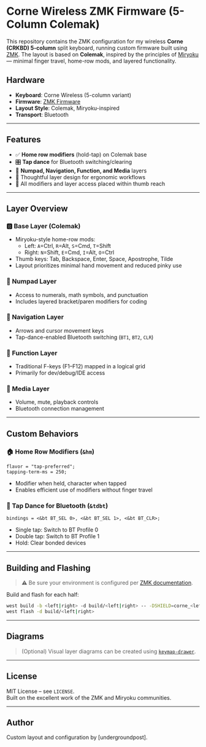 # Corne Wireless ZMK Firmware (5-Column Colemak)

This repository contains the ZMK configuration for my wireless **Corne (CRKBD) 5-column** split keyboard, running custom firmware built using [ZMK](https://zmk.dev/). The layout is based on **Colemak**, inspired by the principles of [Miryoku](https://github.com/manna-harbour/miryoku) — minimal finger travel, home-row mods, and layered functionality.

## Hardware

- **Keyboard**: Corne Wireless (5-column variant)
- **Firmware**: [ZMK Firmware](https://zmk.dev/)
- **Layout Style**: Colemak, Miryoku-inspired
- **Transport**: Bluetooth

---

## Features

- ✅ **Home row modifiers** (hold-tap) on Colemak base
- 🎛️ **Tap dance** for Bluetooth switching/clearing
- 🔢 **Numpad, Navigation, Function, and Media** layers
- 🧠 Thoughtful layer design for ergonomic workflows
- 🔐 All modifiers and layer access placed within thumb reach

---

## Layer Overview

### 🅱 Base Layer (Colemak)

- Miryoku-style home-row mods:
  - Left: `A`=Ctrl, `R`=Alt, `S`=Cmd, `T`=Shift
  - Right: `N`=Shift, `E`=Cmd, `I`=Alt, `O`=Ctrl
- Thumb keys: Tab, Backspace, Enter, Space, Apostrophe, Tilde
- Layout prioritizes minimal hand movement and reduced pinky use

### 🔢 Numpad Layer

- Access to numerals, math symbols, and punctuation
- Includes layered bracket/paren modifiers for coding

### 🧭 Navigation Layer

- Arrows and cursor movement keys
- Tap-dance-enabled Bluetooth switching (`BT1`, `BT2`, `CLR`)

### 🔧 Function Layer

- Traditional F-keys (F1–F12) mapped in a logical grid
- Primarily for dev/debug/IDE access

### 🎵 Media Layer

- Volume, mute, playback controls
- Bluetooth connection management

---

## Custom Behaviors

### 🏠 Home Row Modifiers (`&hm`)

```dts
flavor = "tap-preferred";
tapping-term-ms = 250;
```

- Modifier when held, character when tapped
- Enables efficient use of modifiers without finger travel

### 🔁 Tap Dance for Bluetooth (`&tdbt`)

```dts
bindings = <&bt BT_SEL 0>, <&bt BT_SEL 1>, <&bt BT_CLR>;
```

- Single tap: Switch to BT Profile 0
- Double tap: Switch to BT Profile 1
- Hold: Clear bonded devices

---

## Building and Flashing

> ⚠️ Be sure your environment is configured per [ZMK documentation](https://zmk.dev/docs/).

Build and flash for each half:

```bash
west build -b <left|right> -d build/<left|right> -- -DSHIELD=corne_<left|right>
west flash -d build/<left|right>
```

---

## Diagrams

> (Optional) Visual layer diagrams can be created using [`keymap-drawer`](https://github.com/caksoylar/keymap-drawer).

---

## License

MIT License – see `LICENSE`.  
Built on the excellent work of the ZMK and Miryoku communities.

---

## Author

Custom layout and configuration by [undergroundpost].
